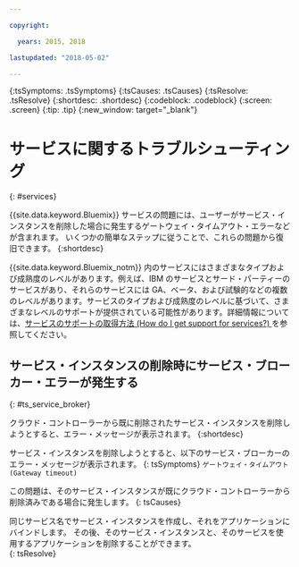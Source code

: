 ```yaml
---

copyright:

  years: 2015, 2018

lastupdated: "2018-05-02"

---
```



{:tsSymptoms: .tsSymptoms}
{:tsCauses: .tsCauses}
{:tsResolve: .tsResolve}
{:shortdesc: .shortdesc}
{:codeblock: .codeblock}
{:screen: .screen}
{:tip: .tip}
{:new_window: target="_blank"}


# サービスに関するトラブルシューティング
{: #services}

{{site.data.keyword.Bluemix}} サービスの問題には、ユーザーがサービス・インスタンスを削除した場合に発生するゲートウェイ・タイムアウト・エラーなどが含まれます。 いくつかの簡単なステップに従うことで、これらの問題から復旧できます。
{:shortdesc}

{{site.data.keyword.Bluemix_notm}} 内のサービスにはさまざまなタイプおよび成熟度のレベルがあります。例えば、IBM のサービスとサード・パーティーのサービスがあり、それらのサービスには GA、ベータ、および試験的などの複数のレベルがあります。サービスのタイプおよび成熟度のレベルに基づいて、さまざまなレベルのサポートが提供されている可能性があります。詳細情報については、[サービスのサポートの取得方法 (How do I get support for services?) ](/docs/get-support/servicessupport.html#support-different-services)を参照してください。

## サービス・インスタンスの削除時にサービス・ブローカー・エラーが発生する
{: #ts_service_broker}

クラウド・コントローラーから既に削除されたサービス・インスタンスを削除しようとすると、エラー・メッセージが表示されます。
{:shortdesc}

サービス・インスタンスを削除しようとすると、以下のサービス・ブローカーのエラー・メッセージが表示されます。
{: tsSymptoms}
`ゲートウェイ・タイムアウト (Gateway timeout)`

この問題は、そのサービス・インスタンスが既にクラウド・コントローラーから削除済みである場合に発生します。
{: tsCauses}

同じサービス名でサービス・インスタンスを作成し、それをアプリケーションにバインドします。 その後、そのサービス・インスタンスと、そのサービスを使用するアプリケーションを削除することができます。   
{: tsResolve}
